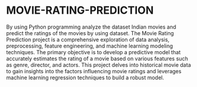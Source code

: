 # MOVIE-RATING-PREDICTION
By using Python programming analyze the dataset Indian movies and predict the ratings of the movies by using dataset.
The Movie Rating Prediction project is a comprehensive exploration of data analysis, preprocessing, feature engineering, and machine learning modeling techniques. The primary objective is to develop a predictive model that accurately estimates the rating of a movie based on various features such as genre, director, and actors. This project delves into historical movie data to gain insights into the factors influencing movie ratings and leverages machine learning regression techniques to build a robust model.

